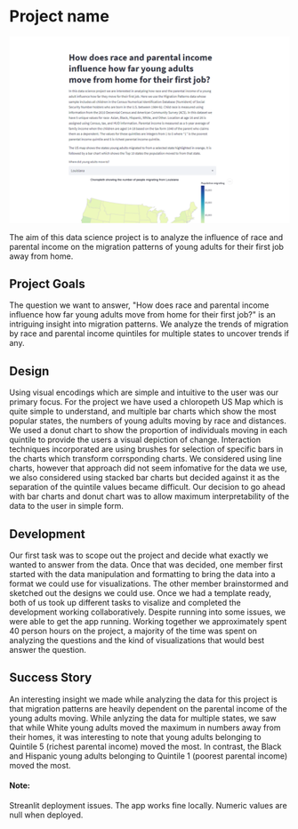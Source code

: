 # Project name

![A screenshot of your application. Could be a GIF.](IDS_Screenshot.PNG)

The aim of this data science project is to analyze the influence of race and parental income on the migration patterns of young adults for their first job away from home. 

## Project Goals
The question we want to answer, "How does race and parental income influence how far young adults move from home for their first job?" is an intriguing insight into migration patterns. We analyze the trends of migration by race and parental income quintiles for multiple states to uncover trends if any.   

## Design
Using visual encodings which are simple and intuitive to the user was our primary focus. For the project we have used a chloropeth US Map which is quite simple to understand, and multiple bar charts which show the most popular states, the numbers of young adults moving by race and distances. We used a donut chart to show the proportion of individuals moving in each quintile to provide the users a visual depiction of change. Interaction techniques incorporated are using brushes for selection of specific bars in the charts which transform corrsponding charts. We considered using line charts, however that approach did not seem infomative for the data we use, we also considered using stacked bar charts but decided against it as the separation of the quintile values became difficult. Our decision to go ahead with bar charts and donut chart was to allow maximum interpretability of the data to the user in simple form. 

## Development
Our first task was to scope out the project and decide what exactly we wanted to answer from the data. Once that was decided, one member first started with the data manipulation and formatting to bring the data into a format we could use for visualizations. The other member brainstormed and sketched out the designs we could use. Once we had a template ready, both of us took up different tasks to visalize and completed the development working collaboratively. Despite running into some issues, we were able to get the app running. Working together we approximately spent 40 person hours on the project, a majority of the time was spent on analyzing the questions and the kind of visualizations that would best answer the question. 

## Success Story
An interesting insight we made while analyzing the data for this project is that migration patterns are heavily dependent on the parental income of the young adults moving. While anlyzing the data for multiple states, we saw that while White young adults moved the maximum in numbers away from their homes, it was interesting to note that young adults belonging to Quintile 5 (richest parental income) moved the most. In contrast, the Black and Hispanic young adults belonging to Quintile 1 (poorest parental income) moved the most.

#### Note:
Streanlit deployment issues. The app works fine locally. Numeric values are null when deployed. 
